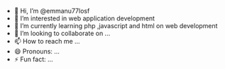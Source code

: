 - 👋 Hi, I’m @emmanu77losf
- 👀 I’m interested in web application development
- 🌱 I’m currently learning php ,javascript and html on web development
- 💞️ I’m looking to collaborate on ...
- 📫 How to reach me ...
- 😄 Pronouns: ...
- ⚡ Fun fact: ...

<!---
emmanu77losf/emmanu77losf is a ✨ special ✨ repository because its `README.md` (this file) appears on your GitHub profile.
You can click the Preview link to take a look at your changes.
--->
